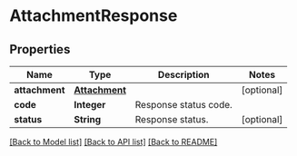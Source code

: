 
# AttachmentResponse


## Properties
Name | Type | Description | Notes
------------ | ------------- | ------------- | -------------
**attachment** | [**Attachment**](Attachment.md) |  | [optional]
**code** | **Integer** | Response status code. | 
**status** | **String** | Response status. | [optional]


[[Back to Model list]](../README.md#documentation-for-models) [[Back to API list]](../README.md#documentation-for-api-endpoints) [[Back to README]](../README.md)


